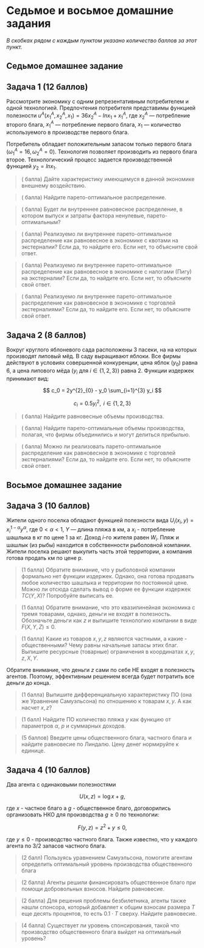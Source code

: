 # Седьмое и восьмое домашние задания

*В скобках рядом с каждым пунктом указано количество баллов за этот пункт.*

## Седьмое домашнее задание

## Задача 1 (12 баллов)

Рассмотрите экономику с одним репрезентативным потребителем и одной технологией. Предпочтения потребителя представимы функцией полезности $u^A(x^A_1, x^A_2 ,x_1) = 36x^A_2 - ln x_1 + x^A_1$, где $x^A_2$ — потребление второго блага, $x^A_1$ — потребление первого блага, $x_1$ — количество используемого в производстве первого блага. 

Потребитель обладает положительным запасом только первого блага $(\omega^A_1 = 16, \omega^A_2 = 0)$. Технология позволяет производить из первого блага второе. Технологический процесс задается производственной функцией $y_2 = ln x_1$.

> ( балла) Дайте характеристику имеющемуся в данной экономике внешнему воздействию.

> ( балла) Найдите парето-оптимальное распределение.

> ( балла) Будет ли внутреннее равновесное распределение, в котором выпуск и затраты фактора ненулевые, парето-оптимальным?
	
> ( балла) Реализуемо ли внутреннее парето-оптимальное распределение как равновесное в экономике с квотами на экстерналии? Если да, то найдите его. Если нет, то объясните свой ответ. 

> ( балла) Реализуемо ли внутреннее парето-оптимальное распределение как равновесное в экономике с налогами (Пигу) на экстерналии? Если да, то найдите его. Если нет, то объясните свой ответ. 

> ( балла) Реализуемо ли внутреннее парето-оптимальное распределение как равновесное в экономике с торговлей экстерналиями? Если да, то найдите его. Если нет, то объясните свой ответ. 


## Задача 2 (8 баллов)

Вокруг круглого яблоневого сада расположены 3 пасеки, на на которых производят липовый мёд. В саду выращивают яблоки. Все фирмы действуют в условиях совершенной конкуренции, цена яблок ($y_0$) равна 6, а цена липового мёда ($y_i$ для $i \in \{1,2,3\}$) равна 2. Функции издержек принимают вид:

$$ c_0 = 2y^{2}_{0} - y_0 \sum_{i=1}^{3} y_i $$

$$ c_i = 0.5y^{2}_{i}, \text{ } i \in \{1,2,3\} $$

> ( балла) Найдите равновесные объемы производства.

> ( балла) Найдите парето-оптимальные объемы производства, полагая, что фирмы объединились и могут делиться прибылью. 

> ( балла) Можно ли реализовать парето-оптимальное распределение как равновесное в экономике с торговлей экстерналиями? Если да, то найдите его. Если нет, то объясните свой ответ. 

## Восьмое домашнее задание

## Задача 3 (10 баллов)

Жители одного поселка обладают функцией полезности вида $U_i (x_i, y) = x^{1-\alpha}_i y^{\alpha}$, где $0 < \alpha < 1$, $Y$ — длина пляжа в км, а $x_i$ - потребление шашлыка в кг по цене 1 за кг. Доход $i$-го жителя равен $W_i$. Пляж и шашлык (из рыбы) находится в собственности рыболовной компании. Жители поселка решают выкупить часть этой территории, а компания готова продать км по цене p. 

> (1 балла) Обратите внимание, что у рыболовной компании формально нет функции издержек. Однако, она готова продавать любое количество шашлыка и территории по постоянной цене. Можно ли отсюда сделать вывод о форме ее функции издержек $TC(Y,X)$? Попробуйте выписать ее.

> (1 балла) Обратите внимание, что это квазилинейная экономика с тремя товарами, однако, деньги не входят в полезность. Обозначьте деньги как $z$ и выпишите технологию компании в виде $F(X,Y,Z) \leqslant 0$. 

> (1 балла) Какие из товаров $x,y,z$ являются частными, а какие - общественными? Чему равны начальные запасы этих благ. Выпишите ресурсные (товарные) ограничения в координатах $x,y,z,X,Y$.

Обратите внимание, что деньги $z$ сами по себе НЕ входят в полезность агентов. Поэтому, эффективным решением всегда будет потратить все деньги до конца.

> (1 балла) Выпишите дифференциальную характеристику ПО (она же Уравнение Самуэльсона) по отношению к товарам $x,y$. А как насчет $x,z$?

> (1 балл) Найдите ПО количество пляжа $y$ как функцию от параметров $\alpha$, $p$ и суммарных доходов.

> (5 баллов) Введите цены общественного блага, частного блага и найдите равновесие по Линдалю. Цену денег нормируйте к единице.

## Задача 4 (10 баллов)

Два агента с одинаковыми полезностями 

$$U(x,z) = \log x + g,$$

где $x$ - частное благо а $g$ - общественное благо, договорились организовать НКО для производства $g \geqslant 0$ по технологии:

$$ F(y,z) = z^2 + y \leqslant 0,$$

где $y \leqslant 0$ - производство частного блага. Также известно, что у каждого агента по $3/2$ запасов частного блага.

> (2 балл) Пользуясь уравнением Самуэльсона, помогите агентам определить оптимальный уровень производства общественного блага

> (2 балла) Агенты решили финансировать общественное благо при помощи добровольных взносов. Найдите равновесие.

> (2 балла) Для решения проблемы безбилетника, агенты также нашли спонсора, который добавляет к общим взносам размера $Т$ еще десять процентов, то есть $0.1 \cdot Т$ сверху. Найдите равновесие.

> (4 балла) Существует ли уровень спонсирования, такой что производство общественного блага выйдет на оптимальный уровень? 




